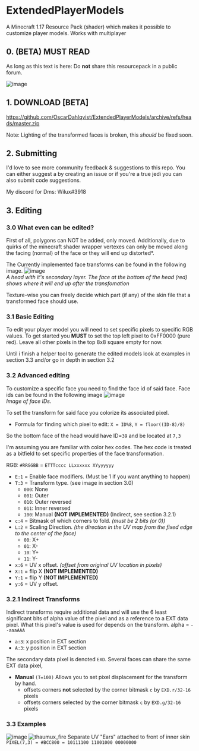 
# ExtendedPlayerModels
A Minecraft 1.17 Resource Pack (shader) which makes it possible to customize player models.
Works with multiplayer

## 0. (BETA) MUST READ 
As long as this text is here: Do **not** share this resourcepack in a public forum.

![image](https://user-images.githubusercontent.com/70565775/131851851-0a27216d-7eca-48c3-aa64-cd16b85919a8.png)

## 1. DOWNLOAD [BETA]
https://github.com/OscarDahlqvist/ExtendedPlayerModels/archive/refs/heads/master.zip

Note: Lighting of the transformed faces is broken, this *should* be fixed soon.
## 2. Submitting
I'd love to see more community feedback & suggestions to this repo. You can either suggest a by creating an issue or if you're a true jedi you can also submit code suggestions.

My discord for Dms: Wilux#3918

## 3. Editing
### 3.0 What even can be edited?
First of all, polygons can NOT be added, only moved.
Additionally, due to quirks of the minecraft shader wrapper vertexes can only be moved along the facing (normal) of the face or they will end up distorted*.

The Currently implemented face transforms can be found in the following image.
![image](https://user-images.githubusercontent.com/70565775/131920039-caf49d61-8b6b-485f-bd98-40857809b0d6.png)<br/>*A head with it's secondary layer. The face at the bottom of the head (red) shows where it will end up after the transfomation*

Texture-wise you can freely decide which part (if any) of the skin file that a transformed face should use.

### 3.1 Basic Editing
To edit your player model you will need to set specific pixels to specific RGB values.
To get started you **MUST** to set the top left pixel to 0xFF0000 (pure red). Leave all other pixels in the top 8x8 square empty for now.

Until i finish a helper tool to generate the edited models look at examples in section 3.3 and/or go in depth in section 3.2

### 3.2 Advanced editing
To customize a specific face you need to find the face id of said face.
Face ids can be found in the following image
![image](https://user-images.githubusercontent.com/70565775/131866612-79134dc2-6f23-42ef-87c4-96c31977d61d.png)<br/>*Image of face IDs.*

To set the transform for said face you colorize its associated pixel.
- Formula for finding which pixel to edit:
  `X = ID%8`, `Y = floor((ID-8)/8)`

So the bottom face of the head would have ID=`39` and be located at `7,3`

I'm assuming you are familiar with color hex codes. The hex code is treated as a bitfield to set specific properties of the face transformation.

RGB: `#RRGGBB` = `ETTTcccc LLxxxxxx XYyyyyyy`
- `E:1` = Enable face modifiers. (Must be 1 if you want anything to happen)
- `T:3` = Transform type. (see image in section 3.0)
  - `000`: None
  - `001`: Outer
  - `010`: Outer reversed
  - `011`: Inner reversed
  - `100`: Manual **(NOT IMPLEMENTED)** (Indirect, see section 3.2.1)
- `c:4` = Bitmask of which corners to fold. *(must be 2 bits (or 0))*
- `L:2` = Scaling Direction. *(the direction in the UV map from the fixed edge to the center of the face)*
	- `00`: X+ 
	- `01`: X-
	- `10`: Y+ 
	- `11`: Y-
- `x:6` = UV x offset. *(offset from original UV location in pixels)*
- `X:1` = flip X **(NOT IMPLEMENTED)**
- `Y:1` = flip Y **(NOT IMPLEMENTED)**
- `y:6` = UV y offset.

### 3.2.1 Indirect Transforms
Indirect transforms require additional data and will use the 6 least significant bits of alpha value of the pixel and as a reference to a EXT data pixel. What this pixel's value is used for depends on the transform.
alpha = `--aaaAAA` 
 - `a:3`: x position in EXT section
 - `A:3`: y position in EXT section
 
The secondary data pixel is denoted `EXD`.  Several faces can share the same EXT data pixel,

 - **Manual** `(T=100)`
   Allows you to set pixel displacement for the transform by hand.
   - offsets corners **not** selected by the corner bitmask `c` by `EXD.r/32-16` pixels
   - offsets corners selected by the corner bitmask `c` by `EXD.g/32-16` pixels



### 3.3 Examples
 ![image](https://user-images.githubusercontent.com/70565775/131921159-a5d28fa3-698a-4f93-a9a8-a57f078c20f1.png)
![thaumux_fire](https://user-images.githubusercontent.com/70565775/131922242-60d9a760-ff7c-490e-9a9d-b5e47ae4a005.png)
Separate UV "Ears" attached to front of inner skin `PIXEL(7,3) = #BCC800 = 10111100 11001000 00000000`
